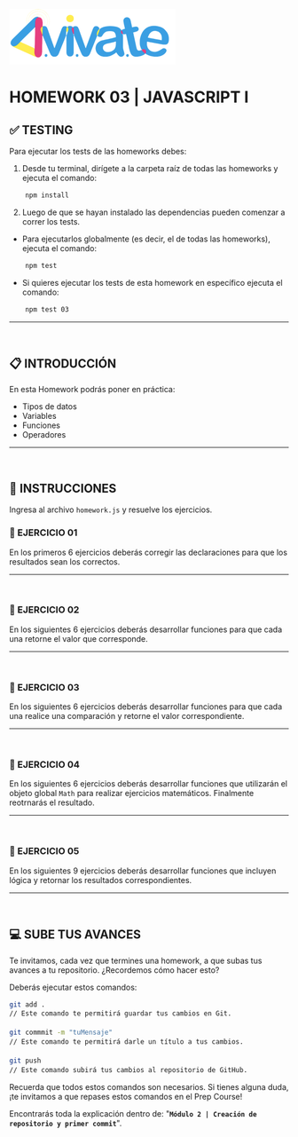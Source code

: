 ![AvivateLogo](../Assets//logoBannerAvivate.png)

# **HOMEWORK 03 | JAVASCRIPT I**

## **✅ TESTING**

Para ejecutar los tests de las homeworks debes:

1. Desde tu terminal, dirígete a la carpeta raíz de todas las homeworks y ejecuta el comando:

```bash
    npm install
```

2. Luego de que se hayan instalado las dependencias pueden comenzar a correr los tests.

-  Para ejecutarlos globalmente (es decir, el de todas las homeworks), ejecuta el comando:

```bash
    npm test
```

-  Si quieres ejecutar los tests de esta homework en específico ejecuta el comando:

```bash
    npm test 03
```

---

</br >

## **📋 INTRODUCCIÓN**

En esta Homework podrás poner en práctica:

-  Tipos de datos
-  Variables
-  Funciones
-  Operadores

---

</br >

## **📌 INSTRUCCIONES**

Ingresa al archivo `homework.js` y resuelve los ejercicios.

### **📍 EJERCICIO 01**

En los primeros 6 ejercicios deberás corregir las declaraciones para que los resultados sean los correctos.

---

</br >

### **📍 EJERCICIO 02**

En los siguientes 6 ejercicios deberás desarrollar funciones para que cada una retorne el valor que corresponde.

---

</br >

### **📍 EJERCICIO 03**

En los siguientes 6 ejercicios deberás desarrollar funciones para que cada una realice una comparación y retorne el valor correspondiente.

---

</br >

### **📍 EJERCICIO 04**

En los siguientes 6 ejercicios deberás desarrollar funciones que utilizarán el objeto global `Math` para realizar ejercicios matemáticos. Finalmente reotrnarás el resultado.

---

</br >

### **📍 EJERCICIO 05**

En los siguientes 9 ejercicios deberás desarrollar funciones que incluyen lógica y retornar los resultados correspondientes.

---

</br >

## **💻 SUBE TUS AVANCES**

Te invitamos, cada vez que termines una homework, a que subas tus avances a tu repositorio. ¿Recordemos cómo hacer esto?

Deberás ejecutar estos comandos:

```bash
git add .
// Este comando te permitirá guardar tus cambios en Git.

git commmit -m "tuMensaje"
// Este comando te permitirá darle un título a tus cambios.

git push
// Este comando subirá tus cambios al repositorio de GitHub.
```

Recuerda que todos estos comandos son necesarios. Si tienes alguna duda, ¡te invitamos a que repases estos comandos en el Prep Course!

Encontrarás toda la explicación dentro de: "**`Módulo 2 | Creación de repositorio y primer commit`**".

